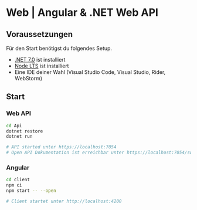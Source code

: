 # Web | Angular & .NET Web API

## Voraussetzungen

Für den Start benötigst du folgendes Setup.

- [.NET 7.0](https://dotnet.microsoft.com/en-us/download/dotnet/7.0) ist installiert
- [Node LTS](https://nodejs.org) ist installiert
- Eine IDE deiner Wahl (Visual Studio Code, Visual Studio, Rider, WebStorm)

## Start

### Web API

```bash
cd Api
dotnet restore
dotnet run

# API started unter https://localhost:7054
# Open API Dokumentation ist erreichbar unter https://localhost:7054/swagger
```

### Angular

```bash
cd client
npm ci
npm start -- --open

# Client startet unter http://localhost:4200
```
